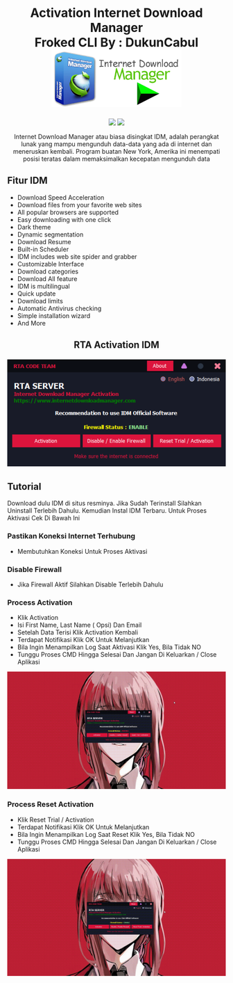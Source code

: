 <h1 align="center">
<br>Activation Internet Download Manager<br>Froked CLI By : DukunCabul
<br>
  <img src="https://raw.githubusercontent.com/rizkisquadpants/IDMActivation/main/Assets/idm.png" alt="IDM" width="300">
  

</h1>

  <p align="center">
    <img src="https://img.shields.io/badge/Release Version-v1.1-blue.svg">
  </a>
  <a target="_blank" href="https://github.com/rizkisquadpants/OpenClash/archive/refs/heads/main.zip">
    <img src="https://img.shields.io/badge/Download-Klik Disini-darkgreen.svg">
  </a>
  </p>
  

<p align="center">
Internet Download Manager atau biasa disingkat IDM, adalah perangkat lunak yang mampu mengunduh data-data yang ada di internet dan meneruskan kembali. Program buatan New York, Amerika ini menempati posisi teratas dalam memaksimalkan kecepatan mengunduh data
</p>

## Fitur IDM
* Download Speed Acceleration
* Download files from your favorite web sites
* All popular browsers are supported
* Easy downloading with one click
* Dark theme
* Dynamic segmentation
* Download Resume
* Built-in Scheduler
* IDM includes web site spider and grabber
* Customizable Interface
* Download categories
* Download All feature
* IDM is multilingual
* Quick update
* Download limits
* Automatic Antivirus checking
* Simple installation wizard
* And More




<h2 align="center">RTA Activation IDM
<p>
<p align="center">
 <img src="https://raw.githubusercontent.com/rizkisquadpants/IDMActivation/main/Assets/RTAMain.PNG">


## Tutorial

Download dulu IDM di situs resminya. Jika Sudah Terinstall Silahkan Uninstall Terlebih Dahulu. Kemudian Instal IDM Terbaru. Untuk Proses Aktivasi Cek Di Bawah Ini

### Pastikan Koneksi Internet Terhubung
* Membutuhkan Koneksi Untuk Proses Aktivasi
### Disable Firewall
* Jika Firewall Aktif Silahkan Disable Terlebih Dahulu
### Process Activation

* Klik Activation
* Isi First Name, Last Name ( Opsi) Dan Email
* Setelah Data Terisi Klik Activation Kembali
* Terdapat Notifikasi Klik OK Untuk Melanjutkan
* Bila Ingin Menampilkan Log Saat Aktivasi Klik Yes, Bila Tidak NO
* Tunggu Proses CMD Hingga Selesai Dan Jangan Di Keluarkan / Close Aplikasi

<p align="center">
<img src="https://raw.githubusercontent.com/rizkisquadpants/IDMActivation/main/Assets/Active.gif">


### Process Reset Activation

* Klik Reset Trial / Activation
* Terdapat Notifikasi Klik OK Untuk Melanjutkan
* Bila Ingin Menampilkan Log Saat Reset Klik Yes, Bila Tidak NO
* Tunggu Proses CMD Hingga Selesai Dan Jangan Di Keluarkan / Close Aplikasi
<p align="center">
<img src="https://raw.githubusercontent.com/rizkisquadpants/IDMActivation/main/Assets/Reset.gif">
